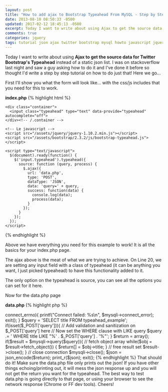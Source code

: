 ```yaml
---
layout: post
title: "How to add ajax to Bootstrap Typeahead From MySQL - Step by Step"
date: 2013-08-10 08:50:33 -0500
updated: 2017-02-12 18:45:13 -0500
excerpt: Today I want to write about using Ajax to get the source data for Twitter Bootstrap's Typeahead
comments: true
categories: jquery
tags: tutorial json ajax twitter bootstrap mysql howto javascript jquery
---
```

Today I want to write about using **Ajax to get the source data for Twitter Bootstrap's Typeahead** instead of a static json list. I was on stackoverflow last night and saw a guy asking how to do it and I've done it before so thought I'd write a step by step tutorial on how to do just that! Here we go...

First I'll show you what the form will look like... with the css/js includes that you need for this to work.

**index.php**
{% highlight html %}
<!DOCTYPE html>
<html lang="en">
  <head>
    <link href="/assets/bootstrap/2.3.2/css/bootstrap.min.css" rel="stylesheet">
    <link href="/assets/bootstrap/2.3.2/css/bootstrap-responsive.min.css" rel="stylesheet">
  </head>
  <body>

    <div class="container">
      <input class="typeahead" type="text" data-provide="typeahead" autocomplete="off">
    </div><!-- /.container -->

    <!-- Le javascript -->
    <script src="/assets/jquery/jquery-1.10.2.min.js"></script>
    <script src="/assets/bootstrap/2.3.2/js/bootstrap-typeahead.js"></script>

    <script type="text/javascript">
      $(document).ready(function() {
        $('input.typeahead').typeahead({
          source: function (query, process) {
            $.ajax({
              url: 'data.php',
              type: 'POST',
              dataType: 'JSON',
              data: 'query=' + query,
              success: function(data) {
                console.log(data);
                process(data);
              }
            });
          }
        });
      });
    </script>

  </body>
</html>
{% endhighlight %}

Above we have everything you need for this example to work! It is all the basics for your index.php page.

The ajax above is the meat of what we are trying to achieve. On Line 20, we are setting any input field with a class of typeahead (it can be anything you want, I just picked typeahead) to have this functionality added to it.

The only option on the typeahead is source, you can see all the options you can set for it here.

Now for the data.php page

**data.php**
{% highlight php %}
  <?php
  $mysqli = new mysqli("localhost", "root", "root", "sandbox");

  // check connection
  if ($mysqli->connect_errno){
    printf("Connect failed: %s\n", $mysqli->connect_error);
    exit();
  }

  $query = 'SELECT title FROM typeahead_example';

  if(isset($_POST['query'])){
    // Add validation and sanitization on $_POST['query'] here

    // Now set the WHERE clause with LIKE query
    $query .= ' WHERE title LIKE "%' . $_POST['query'] . '%"';
  }

  $return = array();

  if($result = $mysqli->query($query)){
    // fetch object array
    while($obj = $result->fetch_object()) {
      $return[] = $obj->title;
    }

    // free result set
    $result->close();
  }

  // close connection
  $mysqli->close();

  $json = json_encode($return);
  print_r($json);
  exit();

{% endhighlight %}

That should do it! Make sure the data.php file only prints out the json! If you have other things echoing/printing out, it will mess the json response up and you will not get the return you want for the typeahead.

The best way to test data.php is going directly to that page, or using your browser to see the network response (Chrome or FF dev tools). Cheers!
